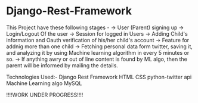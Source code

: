 # Django-Rest-Framework

This Project have these following stages - 
  -> User (Parent) signing up
  -> Login/Logout Of the user
  -> Session for logged in Users
  -> Adding Child's information and Oauth verification of his/her child's account
  -> Feature for addnig more than one child
  -> Fetching personal data form twitter, saving it, and analyzing it by using Machine learning algorithm in every 5 minutes or so.
  -> If anything awry or out of line content is found by ML algo, then the parent will be informed by mailing the details.
  
Technologies Used:-
  Django
  Rest Framework
  HTML
  CSS
  python-twitter api
  Machine Learning algo
  MySQL

!!!!WORK UNDER PROGRESS!!!!
